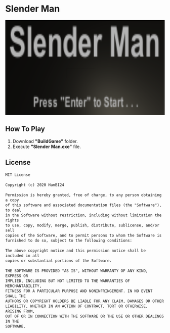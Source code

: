 # **Slender Man**
<p align="center"><img src="Assets\readme_img.PNG" width="750px" height="300px"><br></p> 

## **How To Play**
1. Download **"BuildGame"** folder.
2. Execute **"Slender Man.exe"** file.

## **License**  
```
MIT License

Copyright (c) 2020 HanBI24

Permission is hereby granted, free of charge, to any person obtaining a copy
of this software and associated documentation files (the "Software"), to deal
in the Software without restriction, including without limitation the rights
to use, copy, modify, merge, publish, distribute, sublicense, and/or sell
copies of the Software, and to permit persons to whom the Software is
furnished to do so, subject to the following conditions:

The above copyright notice and this permission notice shall be included in all
copies or substantial portions of the Software.

THE SOFTWARE IS PROVIDED "AS IS", WITHOUT WARRANTY OF ANY KIND, EXPRESS OR
IMPLIED, INCLUDING BUT NOT LIMITED TO THE WARRANTIES OF MERCHANTABILITY,
FITNESS FOR A PARTICULAR PURPOSE AND NONINFRINGEMENT. IN NO EVENT SHALL THE
AUTHORS OR COPYRIGHT HOLDERS BE LIABLE FOR ANY CLAIM, DAMAGES OR OTHER
LIABILITY, WHETHER IN AN ACTION OF CONTRACT, TORT OR OTHERWISE, ARISING FROM,
OUT OF OR IN CONNECTION WITH THE SOFTWARE OR THE USE OR OTHER DEALINGS IN THE
SOFTWARE.
```